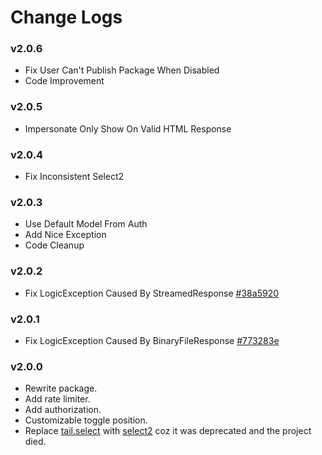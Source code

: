 # Change Logs

### v2.0.6

- Fix User Can't Publish Package When Disabled
- Code Improvement

### v2.0.5

- Impersonate Only Show On Valid HTML Response

### v2.0.4

- Fix Inconsistent Select2

### v2.0.3

- Use Default Model From Auth
- Add Nice Exception
- Code Cleanup

### v2.0.2

- Fix LogicException Caused By StreamedResponse [#38a5920](https://github.com/OctopyID/LaraPersonate/commit/38a592077bb546912d46e17b9a60a84b6d4607ce)

### v2.0.1

- Fix LogicException Caused By BinaryFileResponse [#773283e](https://github.com/OctopyID/LaraPersonate/commit/773283e40eac247e909bbc0b8fe3f56d461a129f)

### v2.0.0

- Rewrite package.
- Add rate limiter.
- Add authorization.
- Customizable toggle position.
- Replace [tail.select](https://www.npmjs.com/package/tail.select) with [select2](https://select2.org/) coz it was deprecated and the project died.
